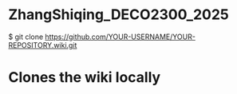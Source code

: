 # ZhangShiqing_DECO2300_2025
$ git clone https://github.com/YOUR-USERNAME/YOUR-REPOSITORY.wiki.git
# Clones the wiki locally
